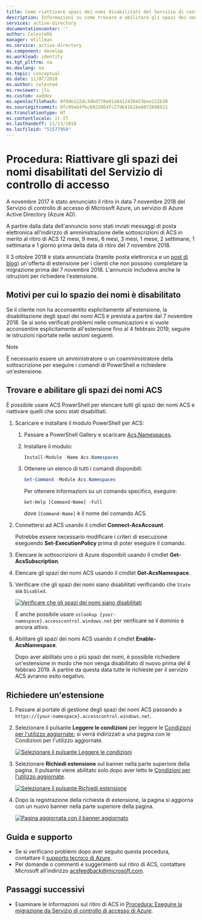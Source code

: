```yaml
---
title: Come riattivare spazi dei nomi disabilitati del Servizio di controllo di accesso (ACS)
description: Informazioni su come trovare e abilitare gli spazi dei nomi disabilitati del Servizio di controllo di accesso (ACS) e richiedere un'estensione per mantenerli abilitati fino al 4 febbraio 2019.
services: active-directory
documentationcenter: ''
author: CelesteDG
manager: mtillman
ms.service: active-directory
ms.component: develop
ms.workload: identity
ms.tgt_pltfrm: na
ms.devlang: na
ms.topic: conceptual
ms.date: 11/07/2018
ms.author: celested
ms.reviewer: jlu
ms.custom: aaddev
ms.openlocfilehash: 0f0de122dc3dbd770e91a8412430423bee222b30
ms.sourcegitcommit: 0fc99ab4fbc6922064fc27d64161be6072896b21
ms.translationtype: HT
ms.contentlocale: it-IT
ms.lasthandoff: 11/13/2018
ms.locfileid: "51577959"
---
```

# <a name="how-to-reactivate-disabled-access-control-service-namespaces"></a>Procedura: Riattivare gli spazi dei nomi disabilitati del Servizio di controllo di accesso

A novembre 2017 è stato annunciato il ritiro in data 7 novembre 2018 del Servizio di controllo di accesso di Microsoft Azure, un servizio di Azure Active Directory (Azure AD).

A partire dalla data dell'annuncio sono stati inviati messaggi di posta elettronica all'indirizzo di amministrazione delle sottoscrizioni di ACS in merito al ritiro di ACS 12 mesi, 9 mesi, 6 mesi, 3 mesi, 1 mese, 2 settimane, 1 settimana e 1 giorno prima della data di ritiro del 7 novembre 2018.

Il 3 ottobre 2018 è stata annunciata (tramite posta elettronica e un [post di blog](https://azure.microsoft.com/blog/one-month-retirement-notice-access-control-service/)) un'offerta di estensione per i clienti che non possono completare la migrazione prima del 7 novembre 2018. L'annuncio includeva anche le istruzioni per richiedere l'estensione.

## <a name="why-your-namespace-is-disabled"></a>Motivi per cui lo spazio dei nomi è disabilitato

Se il cliente non ha acconsentito esplicitamente all'estensione, la disabilitazione degli spazi dei nomi ACS è prevista a partire dal 7 novembre 2018. Se si sono verificati problemi nelle comunicazioni e si vuole acconsentire esplicitamente all'estensione fino al 4 febbraio 2019, seguire le istruzioni riportate nelle sezioni seguenti.

> [!NOTE]
> È necessario essere un amministratore o un coamministratore della sottoscrizione per eseguire i comandi di PowerShell e richiedere un'estensione.

## <a name="find-and-enable-your-acs-namespaces"></a>Trovare e abilitare gli spazi dei nomi ACS

È possibile usare ACS PowerShell per elencare tutti gli spazi dei nomi ACS e riattivare quelli che sono stati disabilitati.

1. Scaricare e installare il modulo PowerShell per ACS:
    1. Passare a PowerShell Gallery e scaricare [Acs.Namespaces](https://www.powershellgallery.com/packages/Acs.Namespaces/1.0.2).
    1. Installare il modulo:

        ```powershell
        Install-Module -Name Acs.Namespaces
        ```

    1. Ottenere un elenco di tutti i comandi disponibili:

        ```powershell
        Get-Command -Module Acs.Namespaces
        ```

        Per ottenere informazioni su un comando specifico, eseguire:

        ```
        Get-Help [Command-Name] -Full
        ```
    
        dove `[Command-Name]` è il nome del comando ACS.
1. Connettersi ad ACS usando il cmdlet **Connect-AcsAccount**. 

    Potrebbe essere necessario modificare i criteri di esecuzione eseguendo **Set-ExecutionPolicy** prima di poter eseguire il comando.
1. Elencare le sottoscrizioni di Azure disponibili usando il cmdlet **Get-AcsSubscription**.
1. Elencare gli spazi dei nomi ACS usando il cmdlet **Get-AcsNamespace**.
1. Verificare che gli spazi dei nomi siano disabilitati verificando che `State` sia `Disabled`.

    [![Verificare che gli spazi dei nomi siano disabilitati](./media/howto-reactivate-disabled-acs-namespaces/confirm-disabled-namespace.png)](./media/howto-reactivate-disabled-acs-namespaces/confirm-disabled-namespace.png#lightbox)

    È anche possibile usare `nslookup {your-namespace}.accesscontrol.windows.net` per verificare se il dominio è ancora attivo.

1. Abilitare gli spazi dei nomi ACS usando il cmdlet **Enable-AcsNamespace**.

    Dopo aver abilitato uno o più spazi dei nomi, è possibile richiedere un'estensione in modo che non venga disabilitato di nuovo prima del 4 febbraio 2019. A partire da questa data tutte le richieste per il servizio ACS avranno esito negativo.

## <a name="request-an-extension"></a>Richiedere un'estensione

1. Passare al portale di gestione degli spazi dei nomi ACS passando a `https://{your-namespace}.accesscontrol.windows.net`.
1. Selezionare il pulsante **Leggere le condizioni** per leggere le [Condizioni per l'utilizzo aggiornate](https://azure.microsoft.com/support/legal/access-control/); si verrà indirizzati a una pagina con le Condizioni per l'utilizzo aggiornate.

    [![Selezionare il pulsante Leggere le condizioni](./media/howto-reactivate-disabled-acs-namespaces/read-terms-button-expanded.png)](./media/howto-reactivate-disabled-acs-namespaces/read-terms-button-expanded.png#lightbox)

1. Selezionare **Richiedi estensione** sul banner nella parte superiore della pagina. Il pulsante viene abilitato solo dopo aver letto le [Condizioni per l'utilizzo aggiornate](https://azure.microsoft.com/support/legal/access-control/).

    [![Selezionare il pulsante Richiedi estensione](./media/howto-reactivate-disabled-acs-namespaces/request-extension-button-expanded.png)](./media/howto-reactivate-disabled-acs-namespaces/request-extension-button-expanded.png#lightbox)

1. Dopo la registrazione della richiesta di estensione, la pagina si aggiorna con un nuovo banner nella parte superiore della pagina.

    [![Pagina aggiornata con il banner aggiornato](./media/howto-reactivate-disabled-acs-namespaces/updated-banner-expanded.png)](./media/howto-reactivate-disabled-acs-namespaces/updated-banner-expanded.png#lightbox)

## <a name="help-and-support"></a>Guida e supporto

- Se si verificano problemi dopo aver seguito questa procedura, contattare il [supporto tecnico di Azure](https://portal.azure.com/#blade/Microsoft_Azure_Support/HelpAndSupportBlade/overview).
- Per domande o commenti e suggerimenti sul ritiro di ACS, contattare Microsoft all'indirizzo acsfeedback@microsoft.com.

## <a name="next-steps"></a>Passaggi successivi

- Esaminare le informazioni sul ritiro di ACS in [Procedura: Eseguire la migrazione da Servizio di controllo di accesso di Azure](active-directory-acs-migration.md).
